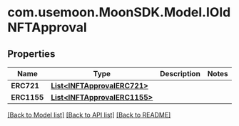 # com.usemoon.MoonSDK.Model.IOldNFTApproval

## Properties

| Name        | Type                                                     | Description | Notes |
| ----------- | -------------------------------------------------------- | ----------- | ----- |
| **ERC721**  | [**List\<INFTApprovalERC721>**](INFTApprovalERC721.md)   |             |       |
| **ERC1155** | [**List\<INFTApprovalERC1155>**](INFTApprovalERC1155.md) |             |       |

[\[Back to Model list\]](./#documentation-for-models) [\[Back to API list\]](./#documentation-for-api-endpoints) [\[Back to README\]](./)
